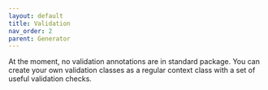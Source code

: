 ```yaml
---
layout: default
title: Validation
nav_order: 2
parent: Generator
---
```


At the moment, no validation annotations are in standard package. 
You can create your own validation classes as a regular context class with a set of useful validation checks.
